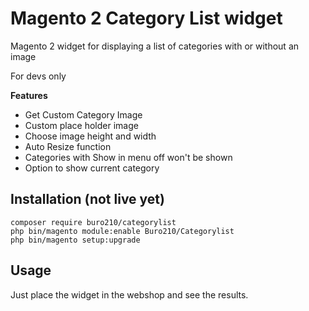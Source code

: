 # Magento 2 Category List widget
Magento 2 widget for displaying a list of categories with or without an image

For devs only


<strong>Features</strong>
<ul>
<li>Get Custom Category Image</li>
<li>Custom place holder image</li>
<li>Choose image height and width</li>
<li>Auto Resize function</li>
<li>Categories with Show in menu off won't be shown</li>
<li>Option to show current category</li>
</ul>

## Installation (not live yet)

```
composer require buro210/categorylist
php bin/magento module:enable Buro210/Categorylist
php bin/magento setup:upgrade
```

## Usage
Just place the widget in the webshop and see the results.
